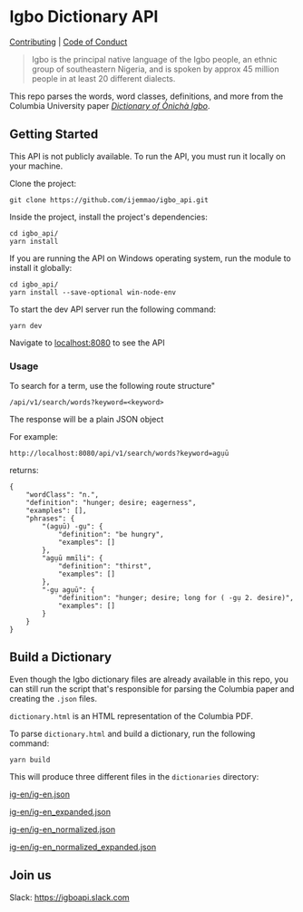 # Igbo Dictionary API
[Contributing](./.github/CONTRIBUTING.md) | [Code of Conduct](./.github/CODE_OF_CONDUCT.md)

> Igbo is the principal native language of the Igbo people, an ethnic group of southeastern Nigeria, and is spoken by approx 45 million people in at least 20 different dialects.

This repo parses the words, word classes, definitions, and more from the Columbia University paper [*Dictionary of Ònìchà Igbo*](http://www.columbia.edu/itc/mealac/pritchett/00fwp/igbo/IGBO%20Dictionary.pdf).

## Getting Started

This API is not publicly available. To run the API, you must run it locally on your machine.

Clone the project:

```
git clone https://github.com/ijemmao/igbo_api.git
```

Inside the project, install the project's dependencies:

```
cd igbo_api/
yarn install
```
If you are running the API on Windows operating system, run the module to install it globally:

```
cd igbo_api/                   
yarn install --save-optional win-node-env
```

To start the dev API server run the following command:

```
yarn dev
```

Navigate to [localhost:8080](http://localhost:8080/) to see the API

### Usage

To search for a term, use the following route structure"

```
/api/v1/search/words?keyword=<keyword>
```

The response will be a plain JSON object

For example:

```
http://localhost:8080/api/v1/search/words?keyword=agụū
```

returns:

```
{
    "wordClass": "n.",
    "definition": "hunger; desire; eagerness",
    "examples": [],
    "phrases": {
        "(agụū) -gụ": {
            "definition": "be hungry",
            "examples": []
        },
        "agụū mmīli": {
            "definition": "thirst",
            "examples": []
        },
        "-gụ agụū": {
            "definition": "hunger; desire; long for ( -gụ 2. desire)",
            "examples": []
        }
    }
}
```

## Build a Dictionary

Even though the Igbo dictionary files are already available in this repo, you can still run the script that's responsible for parsing the Columbia paper and creating the `.json` files.

`dictionary.html` is an HTML representation of the Columbia PDF.

To parse `dictionary.html` and build a dictionary, run the following command:

```
yarn build
```

This will produce three different files in the `dictionaries` directory:

[ig-en/ig-en.json](./dictionaries/ig-en/ig-en.json)

[ig-en/ig-en_expanded.json](./dictionaries/ig-en/ig-en_expanded.json)

[ig-en/ig-en_normalized.json](./dictionaries/ig-en/ig-en_normalized.json)

[ig-en/ig-en_normalized_expanded.json](./dictionaries/ig-en/ig-en_normalized_expanded.json)

## Join us  
Slack: https://igboapi.slack.com 

